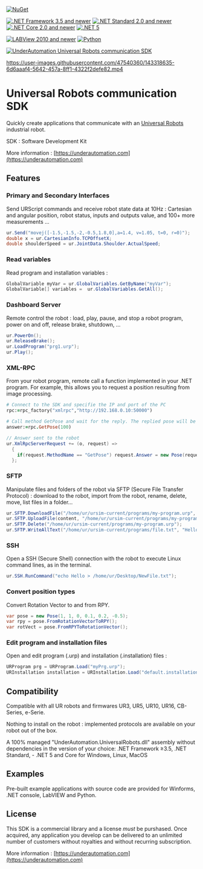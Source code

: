 [![NuGet](https://img.shields.io/nuget/dt/UnderAutomation.UniversalRobots?label=NuGet%20%3A%20UnderAutomation.UniversalRobots&logo=nuget)](https://www.nuget.org/packages/UnderAutomation.UniversalRobots/)

[![.NET Framework 3.5 and newer](https://img.shields.io/badge/.NET_Framework-3.5_and_newer-blueviolet)](#)
[![.NET Standard 2.0 and newer](https://img.shields.io/badge/.NET_Standard-2.0_and_newer-blueviolet)](#)
[![.NET Core 2.0 and newer](https://img.shields.io/badge/.NET_Core-2.0_and_newer-blueviolet)](#)
[![.NET 5](https://img.shields.io/badge/.NET-5-blueviolet)](#)


[![LABView 2010 and newer](https://img.shields.io/badge/LABView-2010%20and%20newer-yellow?logo=LabVIEW)](#)
[![Python](https://img.shields.io/badge/Python-2.7_|_3.5_|_3.6_|_3.7_|_3.8-blue)](#)



[![UnderAutomation Universal Robots communication SDK](https://user-images.githubusercontent.com/47540360/136141853-1ec87530-d88e-467f-adb4-ec3c46d26010.png)](https://underautomation.com)


https://user-images.githubusercontent.com/47540360/143318635-6d6aaaf4-5642-457a-8ff1-4322f2defe82.mp4


# Universal Robots communication SDK

Quickly create applications that communicate with an [Universal Robots](https://www.universal-robots.com) industrial robot.

SDK : Software Development Kit

More information : [https://underautomation.com](https://underautomation.com)

## Features

### Primary and Secondary Interfaces
Send URScript commands and receive robot state data at 10Hz : Cartesian and angular position, robot status, inputs and outputs value, and 100+ more measurements ...
``` c#
ur.Send("movej([-1.5,-1.5,-2,-0.5,1.8,0],a=1.4, v=1.05, t=0, r=0)");
double x = ur.CartesianInfo.TCPOffsetX;
double shoulderSpeed = ur.JointData.Shoulder.ActualSpeed;
```

### Read variables
Read program and installation variables :
``` c#
GlobalVariable myVar = ur.GlobalVariables.GetByName("myVar");
GlobalVariable[] variables =  ur.GlobalVariables.GetAll();
```

### Dashboard Server
Remote control the robot : load, play, pause, and stop a robot program, power on and off, release brake, shutdown, ...
``` c#
ur.PowerOn();
ur.ReleaseBrake();
ur.LoadProgram("prg1.urp");
ur.Play();
```

### XML-RPC
From your robot program, remote call a function implemented in your .NET program. For example, this allows you to request a position resulting from image processing.
``` ruby
# Connect to the SDK and specifie the IP and port of the PC
rpc:=rpc_factory("xmlrpc","http://192.168.0.10:50000")

# Call method GetPose and wait for the reply. The replied pose will be assigned in variable "answer"
answer:=rpc.GetPose(100)
```

``` c#
// Answer sent to the robot
ur.XmlRpcServerRequest += (o, request) =>
  {
    if(request.MethodName == "GetPose") request.Answer = new Pose(request.Arguments[0], 200, 100, 0, 0, 0);
  };
```

### SFTP
Manipulate files and folders of the robot via SFTP (Secure File Transfer Protocol) : download to the robot, import from the robot, rename, delete, move, list files in a folder...
``` c#
ur.SFTP.DownloadFile("/home/ur/ursim-current/programs/my-program.urp", content);
ur.SFTP.UploadFile(content, "/home/ur/ursim-current/programs/my-program.urp");
ur.SFTP.Delete("/home/ur/ursim-current/programs/my-program.urp");
ur.SFTP.WriteAllText("/home/ur/ursim-current/programs/file.txt", "Hello !");
```

### SSH
Open a SSH (Secure Shell) connection with the robot to execute Linux command lines, as in the terminal.
``` c#
ur.SSH.RunCommand("echo Hello > /home/ur/Desktop/NewFile.txt");
```

### Convert position types
Convert Rotation Vector to and from RPY.
``` c#
var pose = new Pose(1, 1, 0, 0.1, 0.2, -0.5);
var rpy = pose.FromRotationVectorToRPY();
var rotVect = pose.FromRPYToRotationVector();
```

### Edit program and installation files
Open and edit program (.urp) and installation (.installation) files :
``` c#
URProgram prg = URProgram.Load("myPrg.urp");
URInstallation installation = URInstallation.Load("default.installation");
```

## Compatibility
Compatible with all UR robots and firmwares UR3, UR5, UR10, UR16, CB-Series, e-Serie. 

Nothing to install on the robot : implemented protocols are available on your robot out of the box.

A 100% managed "UnderAutomation.UniversalRobots.dll" assembly without dependencies in the version of your choice: .NET Framework ≥3.5, .NET Standard, - .NET 5 and Core for Windows, Linux, MacOS

## Examples
Pre-built example applications with source code are provided for Winforms, .NET console, LabVIEW and Python.

## License
This SDK is a commercial library and a license *must* be purshased. Once acquired, any application you develop can be delivered to an unlimited number of customers without royalties and without recurring subscription.

More information : [https://underautomation.com](https://underautomation.com)

